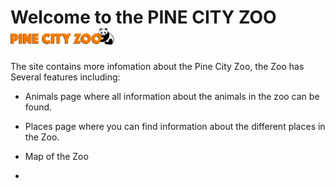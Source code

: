 <h1> Welcome to the PINE CITY ZOO <img src ="images/logo.png" width = 33%> </h1>

<p> 
    The site contains more infomation about the Pine City Zoo, the Zoo has Several features including:
    <ul><li>Animals page where all information about the animals in the zoo can be found. </li></ul>
    <ul><li>Places page where you can find information about the different places in the Zoo.</li></ul>
    <ul><li>Map of the Zoo</li></ul>
    <ul><li></li></ul>
</p>
